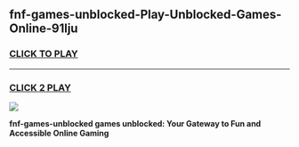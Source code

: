 
## fnf-games-unblocked-Play-Unblocked-Games-Online-91lju
<h3>
<a href="https://premium76.site?title=fnf-games-unblocked&ref=25A">CLICK TO PLAY</a></h3>
<hr>

<h3>
<a href="https://premium76.site?title=fnf-games-unblocked&ref=25A">CLICK 2 PLAY</a>
  
</h3>

<a href="https://premium76.site?title=fnf-games-unblocked&ref=25A"><img src="https://clearcache.store/games.png"></a>


**fnf-games-unblocked games unblocked: Your Gateway to Fun and Accessible Online Gaming**

